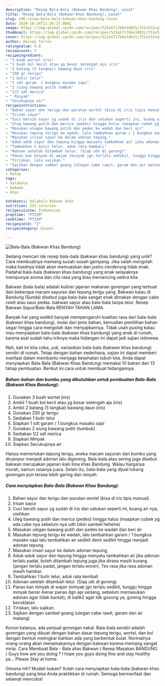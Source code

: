 ```yaml
---
description: "Resep Bala-Bala (Bakwan Khas Bandung), Lezat"
title: "Resep Bala-Bala (Bakwan Khas Bandung), Lezat"
slug: 296-resep-bala-bala-bakwan-khas-bandung-lezat
date: 2020-10-24T11:36:27.080Z
image: https://img-global.cpcdn.com/recipes/523a5717b6e3d031/751x532cq70/bala-bala-bakwan-khas-bandung-foto-resep-utama.jpg
thumbnail: https://img-global.cpcdn.com/recipes/523a5717b6e3d031/751x532cq70/bala-bala-bakwan-khas-bandung-foto-resep-utama.jpg
cover: https://img-global.cpcdn.com/recipes/523a5717b6e3d031/751x532cq70/bala-bala-bakwan-khas-bandung-foto-resep-utama.jpg
author: Harvey Torres
ratingvalue: 4.8
reviewcount: 3
recipeingredient:
- "3 buah wortel iris"
- "1 buah kol kecil atau yg besar setengah aja iris"
- "2 batang (5 tangkai) bawang daun iris"
- "250 gr terigu"
- "1 butir telur"
- "1 sdt garam  1 bungkus masako sapi"
- "2 siung bawang putih tumbuk"
- "1/2 sdt merica"
- " Minyak"
- "Secukupnya air"
recipeinstructions:
- "Bahan sayur dan terigu dan parutan wortel (bisa di iris tipis manual)"
- "Irisan sayur"
- "Cuci bersih sayur yg sudah di iris dan satukan seperti ini, buang air nya, sisihkan"
- "Uleg bawang putih dan merica (pedes) hingga halus (maapkan cobek yg ada cabe nya sebelum nya udh bikin sambel hehehe)"
- "Masukan ulegan bawang putih dan pedes ke wadah dan beri air"
- "Masukan tepung terigu ke wadah, lalu tambahkan garam / 1 bungkus masako sapi lalu tambahkan air sedikit demi sedikit hingga menjadi adonan tepung"
- "Masukan irisan sayur ke dalam adonan tepung,"
- "Aduk-aduk sayur dan tepung hingga menyatu tambahkan air jika adonan terlalu padat, boleh ditambah tepung juga jika dirasa masih kurang (jangan terlalu padat, jangan terlalu encer). Tes rasa jika rasa adonan masih hambar."
- "Tambahkan 1 butir telur, aduk rata kembali"
- "Adonan setelah ditambah telur. (Siap utk di goreng)"
- "Panas kan minyak di wajan (minyak jgn terlalu sedikit, tunggu hingga minyak benar-benar panas dgn api sedang, sebelum memasukan adonan agar tidak bantat), di balik2 agar tdk gosong ya, goreng hingga kecoklatan"
- "Tiriskan, lalu sajikan."
- "Sajikan dengan sambel goang (ulegan cabe rawit, garam dan air matang)"
categories:
- Resep
tags:
- balabala
- bakwan
- khas

katakunci: balabala bakwan khas 
nutrition: 252 calories
recipecuisine: Indonesian
preptime: "PT22M"
cooktime: "PT31M"
recipeyield: "3"
recipecategory: Dinner

---
```



![Bala-Bala (Bakwan Khas Bandung)](https://img-global.cpcdn.com/recipes/523a5717b6e3d031/751x532cq70/bala-bala-bakwan-khas-bandung-foto-resep-utama.jpg)

Sedang mencari ide resep bala-bala (bakwan khas bandung) yang unik? Cara membuatnya memang susah-susah gampang. Jika salah mengolah maka hasilnya tidak akan memuaskan dan justru cenderung tidak enak. Padahal bala-bala (bakwan khas bandung) yang enak selayaknya mempunyai aroma dan cita rasa yang bisa memancing selera kita.

Bakwan (bala-bala) adalah kuliner jajanan makanan gorengan yang terbuat dari beberapa macam sayuran dan tepung terigu yang. Bakwan kalau di Bandung (Sunda) disebut juga bala-bala sangat enak dimakan dengan cabe rawit atau saus pedas. bakwan sayur atau bala-bala tanpa telur. Resep Bakwan Sayur/Bala-Bala RENYAH TAHAN LAMA.

Banyak hal yang sedikit banyak mempengaruhi kualitas rasa dari bala-bala (bakwan khas bandung), mulai dari jenis bahan, kemudian pemilihan bahan segar hingga cara mengolah dan menyajikannya. Tidak usah pusing kalau mau menyiapkan bala-bala (bakwan khas bandung) yang enak di rumah, karena asal sudah tahu triknya maka hidangan ini dapat jadi sajian istimewa.


Nah, kali ini kita coba, yuk, variasikan bala-bala (bakwan khas bandung) sendiri di rumah. Tetap dengan bahan sederhana, sajian ini dapat memberi manfaat dalam membantu menjaga kesehatan tubuh kita. Anda dapat menyiapkan Bala-Bala (Bakwan Khas Bandung) memakai 10 bahan dan 13 tahap pembuatan. Berikut ini cara untuk membuat hidangannya.

<!--inarticleads1-->

##### Bahan-bahan dan bumbu yang dibutuhkan untuk pembuatan Bala-Bala (Bakwan Khas Bandung):

1. Gunakan 3 buah wortel (iris)
1. Ambil 1 buah kol kecil atau yg besar setengah aja (iris)
1. Ambil 2 batang (5 tangkai) bawang daun (iris)
1. Gunakan 250 gr terigu
1. Sediakan 1 butir telur
1. Siapkan 1 sdt garam / 1 bungkus masako sapi
1. Gunakan 2 siung bawang putih (tumbuk)
1. Sediakan 1/2 sdt merica
1. Siapkan  Minyak
1. Siapkan Secukupnya air


Hanya memerlukan tepung terigu, aneka macam sayuran dan bumbu yang dicampur menjadi adonan lalu digoreng. Bala-bala atau sering juga disebut bakwan merupakan jajanan kaki lima khas Bandung. Walau harganya murah, namun rasanya juara. Selain itu, bala-bala yang dijual tukang gorengan pun terasa lebih garing dan renyah. 

<!--inarticleads2-->

##### Cara menyiapkan Bala-Bala (Bakwan Khas Bandung):

1. Bahan sayur dan terigu dan parutan wortel (bisa di iris tipis manual)
1. Irisan sayur
1. Cuci bersih sayur yg sudah di iris dan satukan seperti ini, buang air nya, sisihkan
1. Uleg bawang putih dan merica (pedes) hingga halus (maapkan cobek yg ada cabe nya sebelum nya udh bikin sambel hehehe)
1. Masukan ulegan bawang putih dan pedes ke wadah dan beri air
1. Masukan tepung terigu ke wadah, lalu tambahkan garam / 1 bungkus masako sapi lalu tambahkan air sedikit demi sedikit hingga menjadi adonan tepung
1. Masukan irisan sayur ke dalam adonan tepung,
1. Aduk-aduk sayur dan tepung hingga menyatu tambahkan air jika adonan terlalu padat, boleh ditambah tepung juga jika dirasa masih kurang (jangan terlalu padat, jangan terlalu encer). Tes rasa jika rasa adonan masih hambar.
1. Tambahkan 1 butir telur, aduk rata kembali
1. Adonan setelah ditambah telur. (Siap utk di goreng)
1. Panas kan minyak di wajan (minyak jgn terlalu sedikit, tunggu hingga minyak benar-benar panas dgn api sedang, sebelum memasukan adonan agar tidak bantat), di balik2 agar tdk gosong ya, goreng hingga kecoklatan
1. Tiriskan, lalu sajikan.
1. Sajikan dengan sambel goang (ulegan cabe rawit, garam dan air matang)


Konon katanya, ada penjual gorengan nakal. Bala-bala sendiri adalah gorengan yang dibuat dengan bahan dasar tepung terigu, wortel, dan kol dengan bentuk melingkar bahkan ada yang berbentuk bulat. Normalnya orang-orang akan menamakannya dengan bakwan karena memang sangat mirip. Cara Membuat Bala - Bala alias Bakwan ( Resep Masakan BANDUNG ) Guys how are you doing ? I hope you guys doing fine and stay healthy ya… Please Stay at home. 

Gimana nih? Mudah bukan? Itulah cara menyiapkan bala-bala (bakwan khas bandung) yang bisa Anda praktikkan di rumah. Semoga bermanfaat dan selamat mencoba!
